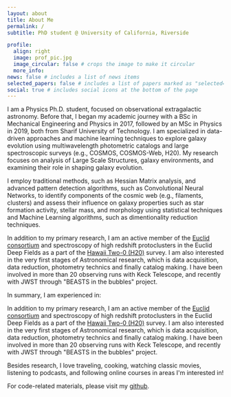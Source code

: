 ```yaml
---
layout: about
title: About Me
permalink: /
subtitle: PhD student @ University of California, Riverside

profile:
  align: right
  image: prof_pic.jpg
  image_circular: false # crops the image to make it circular
  more_info: 
news: false # includes a list of news items
selected_papers: false # includes a list of papers marked as "selected={true}"
social: true # includes social icons at the bottom of the page
---
```

I am a Physics Ph.D. student, focused on observational extragalactic astronomy. Before that, I began my academic journey with a BSc in Mechanical Engineering and Physics in 2017, followed by an MSc in Physics in 2019, both from Sharif University of Technology. I am specialized in data-driven approaches and machine learning techniques to explore galaxy evolution using multiwavelength photometric catalogs and large spectroscopic surveys (e.g., COSMOS, COSMOS-Web, H20). My research focuses on analysis of Large Scale Structures, galaxy environments, and examining their role in shaping galaxy evolution.

I employ traditional methods, such as Hessian Matrix analysis, and advanced pattern detection algorithms, such as Convolutional Neural Networks, to identify components of the cosmic web (e.g., filaments, clusters) and assess their influence on galaxy properties such as star formation activity, stellar mass, and morphology using statistical techniques and Machine Learning algorithms, such as dimentionality reduction techniques.

In addition to my primary research, I am an active member of the [Euclid consortium](https://www.euclid-ec.org/) and spectroscopy of high redshift protoclusters in the Euclid Deep Fields as a part of the [Hawaii Two-0 (H20)](https://project.ifa.hawaii.edu/h20/) survey. I am also interested in the very first stages of Astronomical research, which is data acquisition, data reduction, photometry technics and finally catalog making. I have been involved in more than 20 observing runs with Keck Telescope, and recently with JWST through "BEASTS in the bubbles" project.

In summary, I am experienced in:

In addition to my primary research, I am an active member of the [Euclid consortium](https://www.euclid-ec.org/) and spectroscopy of high redshift protoclusters in the Euclid Deep Fields as a part of the [Hawaii Two-0 (H20)](https://project.ifa.hawaii.edu/h20/) survey. I am also interested in the very first stages of Astronomical research, which is data acquisition, data reduction, photometry technics and finally catalog making. I have been involved in more than 20 observing runs with Keck Telescope, and recently with JWST through "BEASTS in the bubbles" project.

Besides research, I love traveling, cooking, watching classic movies, listening to podcasts, and following online courses in areas I'm interested in!

For code-related materials, please visit my [github](https://github.com/sinataamoli).
